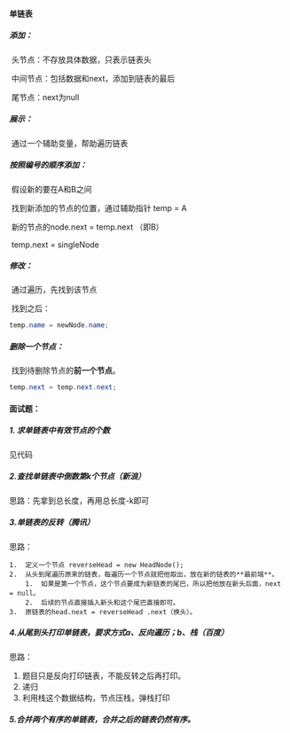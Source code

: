 #### 单链表

##### 添加：

​	头节点：不存放具体数据，只表示链表头

​	中间节点：包括数据和next，添加到链表的最后

​	尾节点：next为null

##### 展示：

​	通过一个辅助变量，帮助遍历链表

##### 按照编号的顺序添加：

​	假设新的要在A和B之间

​	找到新添加的节点的位置，通过辅助指针 temp = A

​	新的节点的node.next = temp.next （即B）

​	temp.next = singleNode

##### 修改：

​	通过遍历，先找到该节点

​	找到之后：

```java
temp.name = newNode.name; 
```

##### 删除一个节点：

​	找到待删除节点的**前一个节点**。

```java
temp.next = temp.next.next;
```

#### 面试题：

##### 1. 求单链表中有效节点的个数

见代码

##### 2.查找单链表中倒数第k个节点（新浪）

思路：先拿到总长度，再用总长度-k即可

##### 3.单链表的反转（腾讯）

思路：

 	1.	定义一个节点 reverseHead = new HeadNode();
 	2.	从头到尾遍历原来的链表，每遍历一个节点就把他取出，放在新的链表的**最前端**。
      	1.	如果是第一个节点，这个节点要成为新链表的尾巴，所以把他放在新头后面，next = null。
      	2.	后续的节点直接插入新头和这个尾巴直接即可。
 	3.	原链表的head.next = reverseHead .next（换头）。

##### 4.从尾到头打印单链表，要求方式a、反向遍历；b、栈（百度）

思路：

1. 题目只是反向打印链表，不能反转之后再打印。
2. 递归
3. 利用栈这个数据结构，节点压栈，弹栈打印

##### 5.合并两个有序的单链表，合并之后的链表仍然有序。	